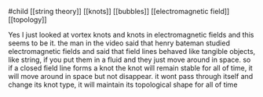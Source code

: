#child [[string theory]] [[knots]] [[bubbles]] [[electromagnetic field]] [[topology]]

Yes I just looked at vortex knots and knots in electromagnetic fields and this seems to be it. the man in the video said that henry bateman studied electromagnetic fields and said that field lines behaved like tangible objects, like string, if you put them in a fluid and they just move around in space. so if a closed field line forms a knot the knot will remain stable for all of time, it will move around in space but not disappear. it wont pass through itself and change its knot type, it will maintain its topological shape for all of time
